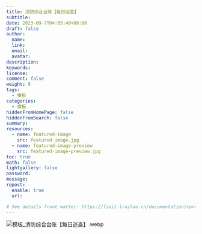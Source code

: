 ```yaml
---
title: 消防综合台账【每日巡查】
subtitle:
date: 2023-09-7T04:05:40+08:00
draft: false
author:
  name:
  link:
  email:
  avatar:
description:
keywords:
license:
comment: false
weight: 0
tags:
  - 模板
categories:
  - 模板
hiddenFromHomePage: false
hiddenFromSearch: false
summary:
resources:
  - name: featured-image
    src: featured-image.jpg
  - name: featured-image-preview
    src: featured-image-preview.jpg
toc: true
math: false
lightgallery: false
password:
message:
repost:
  enable: true
  url:

# See details front matter: https://fixit.lruihao.cn/documentation/content-management/introduction/#front-matter
---
```


<!--more-->

![模板_消防综合台账【每日巡查】.webp](https://ice.frostsky.com/2023/09/07/53bf534ba5a47d1b747660da9bc48f85.webp)